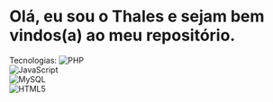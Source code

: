 <h1>Olá, eu sou o Thales e sejam bem vindos(a) ao meu repositório.</h1>

Tecnologias:
    ![PHP](https://img.shields.io/badge/php-%23777BB4.svg?style=for-the-badge&logo=php&logoColor=white) <br />
    ![JavaScript](https://img.shields.io/badge/javascript-%23323330.svg?style=for-the-badge&logo=javascript&logoColor=%23F7DF1E) <br />
	![MySQL](https://img.shields.io/badge/mysql-%2300f.svg?style=for-the-badge&logo=mysql&logoColor=white) <br />
    ![HTML5](https://img.shields.io/badge/html5-%23E34F26.svg?style=for-the-badge&logo=html5&logoColor=white) <br />


